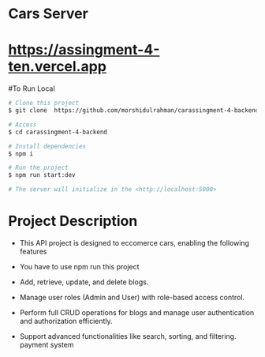 # Cars Server

# https://assingment-4-ten.vercel.app
 
#To Run Local

```bash
# Clone this project
$ git clone  https://github.com/morshidulrahman/carassingment-4-backend.git

# Access
$ cd carassingment-4-backend

# Install dependencies
$ npm i

# Run the project
$ npm run start:dev

# The server will initialize in the <http://localhost:5000>
```

# Project Description

- This API project is designed to eccomerce cars, enabling the following features

- You have to use npm run this project

- Add, retrieve, update, and delete blogs.

- Manage user roles (Admin and User) with role-based access control.

- Perform full CRUD operations for blogs and manage user authentication and authorization efficiently.

- Support advanced  functionalities like search, sorting, and filtering. payment system
